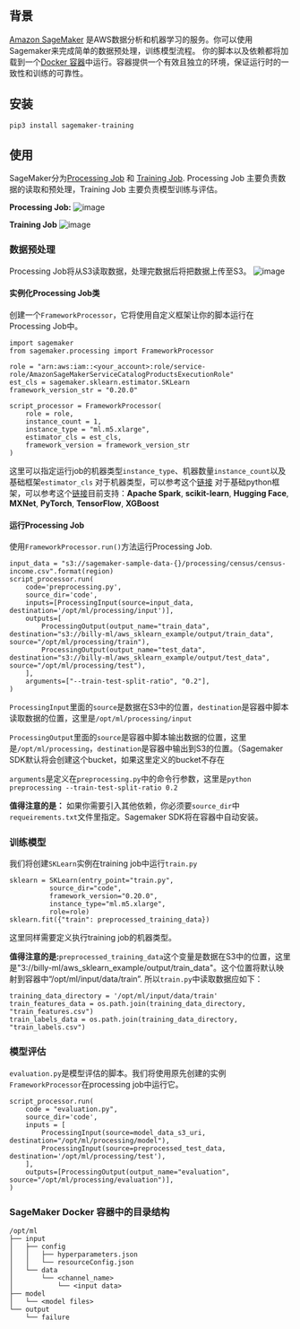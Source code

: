 ## 背景

[Amazon SageMaker](https://aws.amazon.com/sagemaker/) 是AWS数据分析和机器学习的服务。你可以使用Sagemaker来完成简单的数据预处理，训练模型流程。
你的脚本以及依赖都将加载到一个[Docker 容器](https://www.docker.com/resources/what-container)中运行。容器提供一个有效且独立的环境，保证运行时的一致性和训练的可靠性。

## 安装

```
pip3 install sagemaker-training
```

## 使用
SageMaker分为[Processing Job](https://docs.aws.amazon.com/zh_cn/sagemaker/latest/dg/processing-job.html) 和 [Training Job](https://docs.aws.amazon.com/zh_cn/sagemaker/latest/dg/train-model.html). Processing Job 主要负责数据的读取和预处理，Training Job 主要负责模型训练与评估。

**Processing Job:**
![image](https://user-images.githubusercontent.com/17400718/204239911-14e13579-c85f-4460-b32b-af9ac6911d38.png)

**Training Job**
![image](https://user-images.githubusercontent.com/17400718/204240073-13cc657e-479e-4100-8277-cf83b923bd13.png)


### 数据预处理
Processing Job将从S3读取数据，处理完数据后将把数据上传至S3。
![image](https://user-images.githubusercontent.com/17400718/204232069-0cf33793-65ee-4be5-8087-af5fd9500d84.png)

#### 实例化Processing Job类
创建一个`FrameworkProcessor`，它将使用自定义框架让你的脚本运行在Processing Job中。
```
import sagemaker
from sagemaker.processing import FrameworkProcessor

role = "arn:aws:iam::<your_account>:role/service-role/AmazonSageMakerServiceCatalogProductsExecutionRole"
est_cls = sagemaker.sklearn.estimator.SKLearn
framework_version_str = "0.20.0"

script_processor = FrameworkProcessor(
	role = role,
	instance_count = 1,
	instance_type = "ml.m5.xlarge",
	estimator_cls = est_cls,
	framework_version = framework_version_str
)
```
这里可以指定运行job的机器类型`instance_type`、机器数量`instance_count`以及基础框架`estimator_cls`
对于机器类型，可以参考这个[链接](https://aws.amazon.com/cn/sagemaker/pricing/)
对于基础python框架，可以参考这个[链接](https://docs.aws.amazon.com/zh_cn/sagemaker/latest/dg/how-it-works-training.html)目前支持：**Apache Spark**, **scikit-learn**, **Hugging Face**, **MXNet**, **PyTorch**, **TensorFlow**, **XGBoost**

#### 运行Processing Job
使用`FrameworkProcessor.run()`方法运行Processing Job. 

```
input_data = "s3://sagemaker-sample-data-{}/processing/census/census-income.csv".format(region)
script_processor.run(
	code='preprocessing.py',
	source_dir='code',
	inputs=[ProcessingInput(source=input_data, destination='/opt/ml/processing/input')],
	outputs=[
		ProcessingOutput(output_name="train_data", destination="s3://billy-ml/aws_sklearn_example/output/train_data", source="/opt/ml/processing/train"),
		ProcessingOutput(output_name="test_data", destination="s3://billy-ml/aws_sklearn_example/output/test_data", source="/opt/ml/processing/test"),
	],
	arguments=["--train-test-split-ratio", "0.2"],
)
```

`ProcessingInput`里面的`source`是数据在S3中的位置，`destination`是容器中脚本读取数据的位置，这里是`/opt/ml/processing/input`

`ProcessingOutput`里面的`source`是容器中脚本输出数据的位置，这里是`/opt/ml/processing`，`destination`是容器中输出到S3的位置。（Sagemaker SDK默认将会创建这个bucket，如果这里定义的bucket不存在

`arguments`是定义在`preprocessing.py`中的命令行参数，这里是`python preprocessing --train-test-split-ratio 0.2`

**值得注意的是：** 如果你需要引入其他依赖，你必须要`source_dir`中`requeirements.txt`文件里指定。Sagemaker SDK将在容器中自动安装。

### 训练模型
我们将创建`SKLearn`实例在training job中运行`train.py`
```
sklearn = SKLearn(entry_point="train.py", 
		  source_dir="code",
		  framework_version="0.20.0", 
		  instance_type="ml.m5.xlarge",
		  role=role)
sklearn.fit({"train": preprocessed_training_data})
```
这里同样需要定义执行training job的机器类型。

**值得注意的是:**`preprocessed_training_data`这个变量是数据在S3中的位置，这里是"3://billy-ml/aws_sklearn_example/output/train_data"。这个位置将默认映射到容器中“/opt/ml/input/data/train”. 所以`train.py`中读取数据应如下：
```
training_data_directory = '/opt/ml/input/data/train'
train_features_data = os.path.join(training_data_directory, "train_features.csv")
train_labels_data = os.path.join(training_data_directory, "train_labels.csv")
```

### 模型评估
`evaluation.py`是模型评估的脚本。我们将使用原先创建的实例`FrameworkProcessor`在processing job中运行它。

```
script_processor.run(
	code = "evaluation.py",
	source_dir='code',
	inputs = [
		ProcessingInput(source=model_data_s3_uri, destination="/opt/ml/processing/model"),
		ProcessingInput(source=preprocessed_test_data, destination='/opt/ml/processing/test'),
	],
	outputs=[ProcessingOutput(output_name="evaluation", source="/opt/ml/processing/evaluation")],
)
```

### SageMaker Docker 容器中的目录结构
```
/opt/ml
├── input
│   ├── config
│   │   ├── hyperparameters.json
│   │   └── resourceConfig.json
│   └── data
│       └── <channel_name>
│           └── <input data>
├── model
│   └── <model files>
└── output
    └── failure
```
